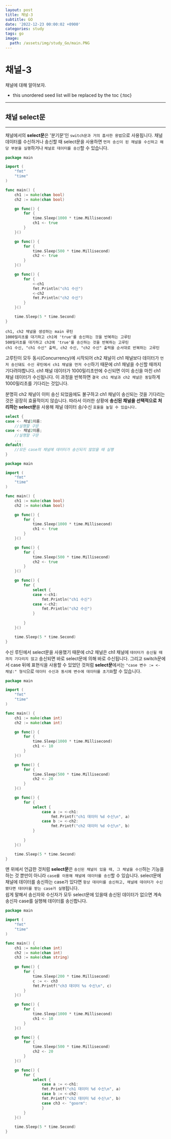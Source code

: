 ```yaml
---
layout: post
title: 채널-3
subtitle: GO
date: '2022-12-23 00:00:02 +0900'
categories: study
tags: go
image:
  path: /assets/img/study_Go/main.PNG
---
```


# 채널-3
채널에 대해 알아보자.

<!--more-->

* this unordered seed list will be replaced by the toc
{:toc}

<hr/>

## 채널 select문
---
채널에서의 **select문**은 '분기문'인 `switch문과 거의 흡사한 용법`으로 사용됩니다.
채널 데이터를 수신하거나 송신할 때 select문을 사용하면 `먼저 송신이 된 채널을 수신하고 해당 부분을 실행`하거나 `채널로 데이터를 송신`할 수 있습니다. <br>
```go
package main

import (
	"fmt"
	"time"
)

func main() {
	ch1 := make(chan bool)
	ch2 := make(chan bool)

	go func() {
		for {
			time.Sleep(1000 * time.Millisecond)
			ch1 <- true
		}
	}()

	go func() {
		for {
			time.Sleep(500 * time.Millisecond)
			ch2 <- true	
		}
	}()

	go func() {
		for {
			<-ch1
			fmt.Println("ch1 수신")
			<-ch2
			fmt.Println("ch2 수신")
		}
	}()

	time.Sleep(5 * time.Second)
}
```
```
ch1, ch2 채널을 생성하는 main 루틴
1000밀리초를 대기하고 ch1에 'true'를 송신하는 것을 반복하는 고루틴
500밀리초를 대기하고 ch2에 'true'를 송신하는 것을 반복하는 고루틴
ch1 수신, "ch1 수신" 출력, ch2 수신, "ch2 수신" 출력을 순서대로 반복하는 고루틴
```
고루틴이 모두 동시(Concurrency)에 시작되어 ch2 채널이 ch1 채널보다 데이터가 `먼저 송신돼도 수신 루틴에서 ch1 채널을 먼저 수신`하기 때문에 ch1 채널을 수신할 때까지 기다려야합니다. ch1 채널 데이터가 1000밀리초만에 수신되면 이미 송신을 마친 ch1 채널 데이터가 수신됩니다. 이 과정을 반복하면 `결국 ch1 채널과 ch2 채널은 동일`하게 1000밀리초를 기다리는 것입니다. <br>

분명히 ch2 채널이 이미 송신 되었음에도 불구하고 ch1 채널이 송신되는 것을 기다리는 것은 굉장히 효율적이지 않습니다. 따라서 이러한 상황에 **송신된 채널을 선택적으로 처리하는 select문**을 사용해 채널 데이터 송/수신 `효율을 높일 수 있습니다.` <br>
```go
select {
case <- 채널1이름:
	//실행할 구문
case <- 채널2이름;
	//실행할 구문
	...
default:
	//모든 case의 채널에 데이터가 송신되지 않았을 때 실행
}
```
```go
package main

import (
	"fmt"
	"time"
)

func main() {
	ch1 := make(chan bool)
	ch2 := make(chan bool)

	go func() {
		for {
			time.Sleep(1000 * time.Millisecond)
			ch1 <- true
		}
	}()

	go func() {
		for {
			time.Sleep(500 * time.Millisecond)
			ch2 <- true	
		}
	}()

	go func() {
		for {
			select {
			case <-ch1:
				fmt.Println("ch1 수신")
			case <-ch2:
				fmt.Println("ch2 수신")
			}
			
		}
	}()

	time.Sleep(5 * time.Second)
}
```

수신 루틴에서 select문을 사용했기 때문에 ch2 채널은 ch1 채널에 `데이터가 송신될 때까지 기다리지 않고` 송신되면 바로 select문에 의해 바로 수신됩니다. 그리고 switch문에서 case 뒤에 표현식을 사용할 수 있었던 것처럼 **select문**에서는 `"case 변수 := <- 채널:" 형식`으로 `데이터 수신과 동시에 변수에 데이터를 초기화`할 수 있습니다. <br>
```go
package main

import (
	"fmt"
	"time"
)

func main() {
	ch1 := make(chan int)
	ch2 := make(chan int)

	go func() {
		for {
			time.Sleep(1000 * time.Millisecond)
			ch1 <- 10
		}
	}()

	go func() {
		for {
			time.Sleep(500 * time.Millisecond)
			ch2 <- 20	
		}
	}()

	go func() {
		for {
			select {
				case a := <-ch1:
					fmt.Printf("ch1 데이터 %d 수신\n", a)
				case b := <-ch2:
					fmt.Printf("ch2 데이터 %d 수신\n", b)
			}
			
		}
	}()

	time.Sleep(5 * time.Second)
}
```

맨 위에서 언급한 것처럼 **select문**은 `송신된 채널이 있을 때, 그 채널을 수신`하는 기능을 하는 것 뿐만이 아니라 `case를 이용해 채널에 데이터를 송신`할 수 있습니다. select문에 채널에 데이터를 송신하는 case가 있다면 `항상 데이터를 송신하고, 채널에 데이터가 수신됐다면 데이터를 받는 case가 실행`됩니다. <br>
쉽게 말해서 송신자와 수신자가 모두 select문에 있을때 송신된 데이터가 없으면 계속 송신자 case를 실행해 데이터를 송신합니다. <br>
```go
package main

import (
	"fmt"
	"time"
)

func main() {
	ch1 := make(chan int)
	ch2 := make(chan int)
	ch3 := make(chan string)
	
	go func() {
		for {
			time.Sleep(200 * time.Millisecond)
			c := <- ch3
			fmt.Printf("ch3 데이터 %s 수신\n", c)
		}
	}()

	go func() {
		for {
			time.Sleep(1000 * time.Millisecond)
			ch1 <- 10
		}
	}()

	go func() {
		for {
			time.Sleep(500 * time.Millisecond)
			ch2 <- 20
		}
	}()

	go func() {
		for {
			select {
				case a := <-ch1:
				fmt.Printf("ch1 데이터 %d 수신\n", a)
				case b := <-ch2:				
				fmt.Printf("ch2 데이터 %d 수신\n", b)
				case ch3 <- "goorm":
				}
		}
	}()
	
	time.Sleep(5 * time.Second)
}
```